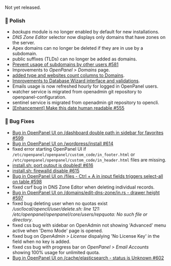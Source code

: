 Not yet released.

### 💅 Polish
- *backups* module is no longer enabled by default for new installations.
- *DNS Zone Editor* selector now displays only domains that have zones on the server.
- Apex domains can no longer be deleted if they are in use by a subdomain.
- public suffixes (TLDs) can no longer be added as domains.
- [Prevent usage of subdomains by other users #581](https://github.com/stefanpejcic/OpenPanel/issues/581)
- Improvements to *OpenPanel > Domains* page.
- [added type and websites count columns to Domains](https://i.postimg.cc/kCj8Fcsz/2025-07-31-17-54.png).
- [Improvements to Database Wizard interface and validations](https://i.postimg.cc/rVBfJ0tY/2025-07-31-19-08.png).
- Emails usage is now refreshed hourly for logged in OpenPanel users.
- watcher service is migrated from openadmin git repository to openpanel-configuration.
- sentinel service is migrated from openadmin git repository to opencli.
- [[Enhancement] Make this date human readable #555](https://github.com/stefanpejcic/OpenPanel/issues/555)

### 🐛 Bug Fixes
- [Bug in OpenPanel UI on /dashboard double path in sidebar for favorites #599](https://github.com/stefanpejcic/OpenPanel/issues/599)
- [Bug in OpenPanel UI on /wordpress/install #614](https://github.com/stefanpejcic/OpenPanel/issues/614)
- fixed error starting OpenPanel UI if `/etc/openpanel/openpanel/custom_code/in_footer.html` or `/etc/openpanel/openpanel/custom_code/in_header.html` files are missing.
- [install.sh: port output is doubled! #616](https://github.com/stefanpejcic/OpenPanel/issues/616)
- [install.sh: firewalld disable #615](https://github.com/stefanpejcic/OpenPanel/issues/615)
- [Bug in OpenPanel UI on /files - Ctrl + A in input fields triggers select-all on table #598](https://github.com/stefanpejcic/OpenPanel/issues/598)
- fixed csrf bug in DNS Zone Editor when deleting individual records.
- [Bug in OpenPanel UI on /domains/edit-dns-zone/in.rs - drawer height #597](https://github.com/stefanpejcic/OpenPanel/issues/597)
- fixed bug deleting user when no quotas exist */usr/local/opencli/user/delete.sh: line 121: /etc/openpanel/openpanel/core/users/repquota: No such file or directory*.
- fixed css bug with sidebar on OpenAdmin not showing 'Advanced' menu active when 'Demo Mode' page is opened.
- fixed bug on *OpenAdmin > License* dispalying 'No License Key' in the field when no key is added.
- fixed css bug with progress bar on *OpenPanel > Email Accounts* showing 100% usage for unlimited quota.
- [Bug in OpenPanel UI on /cache/elasticsearch - status is Unknown #602](https://github.com/stefanpejcic/OpenPanel/issues/602)
